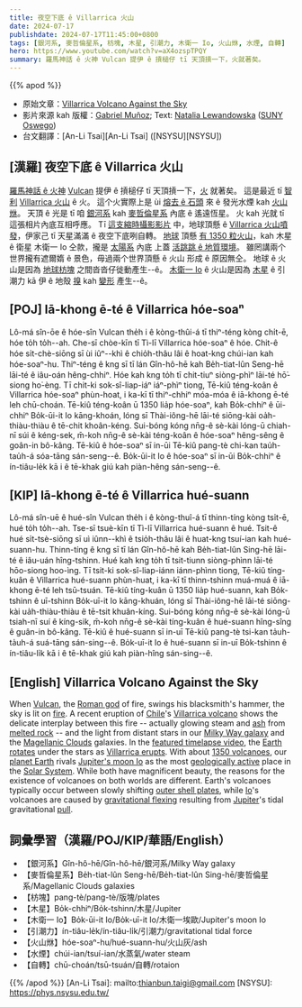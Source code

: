 ```yaml
---
title: 夜空下底 ê Villarrica 火山
date: 2024-07-17
publishdate: 2024-07-17T11:45:00+0800
tags: [銀河系, 麥哲倫星系, 枋塊, 木星, 引潮力, 木衛一 Io, 火山烌, 水煙, 自轉]
hero: https://www.youtube.com/watch?v=aX4ozspTPQY
summary: 羅馬神話 ê 火神 Vulcan 提伊 ê 摃槌仔 tī 天頂摃一下，火就著矣。
---
```


{{% apod %}}

- 原始文章：[Villarrica Volcano Against the Sky](https://apod.nasa.gov/apod/ap240717.html)
- 影片來源 kah 版權：[Gabriel Muñoz](https://www.instagram.com/gbelmm.ph); Text: [Natalia Lewandowska](https://ww1.oswego.edu/physics/profile/natalia-lewandowska) ([SUNY Oswego](https://www.oswego.edu/physics/))
- 台文翻譯：[An-Li Tsai][An-Li Tsai] ([NSYSU][NSYSU])

## [漢羅] 夜空下底 ê Villarrica 火山
[羅馬神話 ê 火神][Roman god] [Vulcan][Vulcan] 提伊 ê 摃槌仔 tī 天頂摃一下，[火][fire] 就著矣。
這是最近 tī [智利][Chile] [Villarrica 火山][Villarrica volcano] ê 火。
這个火實際上是 ùi [熔去 ê 石頭][melted rock] 來 ê 發光水煙 kah [火山烌][ash]。
天頂 ê 光是 tī 咱 [銀河系][Milky Way galaxy] kah [麥哲倫星系][Magellanic Clouds] 內底 ê 遙遠恆星。
火 kah 光就 tī 這張相片內底互相呼應。
Tī [這支縮時攝影影片][featured timelapse video] 中，地球頂懸 ê [Villarrica 火山噴發][Villarrica erupts]，伊家己 tī 天星滿滿 ê 夜空下底咧自轉。
[地球][planet Earth] 頂懸 [有 1350 粒火山][1350 volcanoes]，kah 木星 ê 衛星 木衛一 Io 仝款，攏是 [太陽系][Solar System] 內底 上蓋 [活跳跳 ê 地質環境][geologically active]。
雖罔講兩个世界攏有遮爾媠 ê 景色，毋過兩个世界頂懸 ê 火山 形成 ê 原因無仝。
地球 ê 火山是因為 [地球枋塊][outer shell plates] 之間沓沓仔徙動產生--ê。
[木衛一 Io][Io] ê 火山是因為 [木星][Jupiter] ê 引潮力 kā 伊 ê 地殼 [搝][pull] kah [變形][gravitational flexing] 產生--ê。

## [POJ] Iā-khong ē-té ê Villarrica hóe-soaⁿ
Lô-má sîn-ōe ê hóe-sîn Vulcan the̍h i ê kòng-thûi-á tī thiⁿ-téng kòng chi̍t-ē, hóe to̍h to̍h--ah.
Che-sī chòe-kīn tī Tì-lī Villarrica hóe-soaⁿ ê hóe.
Chit-ê hóe si̍t-chè-siōng sī ùi iûⁿ--khì ê chio̍h-thâu lâi ê hoat-kng chúi-ian kah hóe-soaⁿ-hu.
Thiⁿ-téng ê kng sī tī lán Gîn-hô-hē kah Be̍h-tiat-lûn Seng-hē lāi-té ê iâu-oán hêng-chhiⁿ.
Hóe kah kng to̍h tī chit-tiuⁿ siòng-phìⁿ lāi-té hō͘-siong ho͘-èng.
Tī chit-ki sok-sî-liap-iáⁿ iáⁿ-phìⁿ tiong, Tē-kiû téng-koân ê Villarrica hóe-soaⁿ phùn-hoat, i ka-kī tī thiⁿ-chhiⁿ móa-móa ê iā-khong ē-té leh chū-choán.
Tē-kiû téng-koân ū 1350 lia̍p hóe-soaⁿ, kah Bo̍k-chhiⁿ ê ūi-chhiⁿ Bo̍k-ūi-it Io kāng-khoán, lóng sī Thài-iông-hē lāi-té siōng-kài oa̍h-thiàu-thiàu ê tē-chit khoân-kéng.
Sui-bóng kóng nn̄g-ê sè-kài lóng-ū chiah-nī súi ê kéng-sek, m̄-koh nn̄g-ê sè-kài téng-koân ê hóe-soaⁿ hêng-sêng ê goân-in bô-kâng.
Tē-kiû ê hóe-soaⁿ sī in-ūi Tē-kiû pang-tè chi-kan tau̍h-tau̍h-á sóa-tāng sán-seng--ê.
Bo̍k-ūi-it Io ê hóe-soaⁿ sī in-ūi Bo̍k-chhiⁿ ê ín-tiâu-le̍k kā i ê tē-khak giú kah piàn-hêng sán-seng--ê.

## [KIP] Iā-khong ē-té ê Villarrica hué-suann
Lô-má sîn-uē ê hué-sîn Vulcan the̍h i ê kòng-thuî-á tī thinn-tíng kòng tsi̍t-ē, hué to̍h to̍h--ah.
Tse-sī tsuè-kīn tī Tì-lī Villarrica hué-suann ê hué.
Tsit-ê hué si̍t-tsè-siōng sī uì iûnn--khì ê tsio̍h-thâu lâi ê huat-kng tsuí-ian kah hué-suann-hu.
Thinn-tíng ê kng sī tī lán Gîn-hô-hē kah Be̍h-tiat-lûn Sing-hē lāi-té ê iâu-uán hîng-tshinn.
Hué kah kng to̍h tī tsit-tiunn siòng-phìnn lāi-té hōo-siong hoo-ìng.
Tī tsit-ki sok-sî-liap-iánn iánn-phìnn tiong, Tē-kiû tíng-kuân ê Villarrica hué-suann phùn-huat, i ka-kī tī thinn-tshinn muá-muá ê iā-khong ē-té leh tsū-tsuán.
Tē-kiû tíng-kuân ū 1350 lia̍p hué-suann, kah Bo̍k-tshinn ê uī-tshinn Bo̍k-uī-it Io kāng-khuán, lóng sī Thài-iông-hē lāi-té siōng-kài ua̍h-thiàu-thiàu ê tē-tsit khuân-kíng.
Sui-bóng kóng nn̄g-ê sè-kài lóng-ū tsiah-nī suí ê kíng-sik, m̄-koh nn̄g-ê sè-kài tíng-kuân ê hué-suann hîng-sîng ê guân-in bô-kâng.
Tē-kiû ê hué-suann sī in-uī Tē-kiû pang-tè tsi-kan ta̍uh-ta̍uh-á suá-tāng sán-sing--ê.
Bo̍k-uī-it Io ê hué-suann sī in-uī Bo̍k-tshinn ê ín-tiâu-li̍k kā i ê tē-khak giú kah piàn-hîng sán-sing--ê.

## [English] Villarrica Volcano Against the Sky
When [Vulcan][Vulcan], the [Roman god][Roman god] of fire, swings his blacksmith's hammer, the sky is lit on [fire][fire].
A recent eruption of [Chile][Chile]'s [Villarrica volcano][Villarrica volcano] shows the delicate interplay between this fire -- actually glowing steam and [ash][ash] from [melted rock][melted rock] -- and the light from distant stars in our [Milky Way galaxy][Milky Way galaxy] and the [Magellanic Clouds][Magellanic Clouds] galaxies.
In the [featured timelapse video][featured timelapse video], the [Earth rotates][Earth rotates] under the stars as [Villarrica erupts][Villarrica erupts].
With about [1350 volcanoes][1350 volcanoes], our [planet Earth][planet Earth] rivals [Jupiter's moon Io][Jupiter's moon Io] as the most [geologically active][geologically active] place in the [Solar System][Solar System].
While both have magnificent beauty, the reasons for the existence of volcanoes on both worlds are different.
Earth's volcanoes typically occur between slowly shifting [outer shell plates][outer shell plates], while [Io][Io]'s volcanoes are caused by [gravitational flexing][gravitational flexing] resulting from [Jupiter][Jupiter]'s tidal gravitational [pull][pull].

## 詞彙學習（漢羅/POJ/KIP/華語/English）
- 【銀河系】Gîn-hô-hē/Gîn-hô-hē/銀河系/Milky Way galaxy
- 【麥哲倫星系】Be̍h-tiat-lûn Seng-hē/Be̍h-tiat-lûn Sing-hē/麥哲倫星系/Magellanic Clouds galaxies
- 【枋塊】pang-tè/pang-tè/版塊/plates
- 【木星】Bo̍k-chhiⁿ/Bo̍k-tshinn/木星/Jupiter
- 【木衛一 Io】Bo̍k-ūi-it Io/Bo̍k-uī-it Io/木衛一埃歐/Jupiter's moon Io
- 【引潮力】ín-tiâu-le̍k/ín-tiâu-li̍k/引潮力/gravitational tidal force
- 【火山烌】hóe-soaⁿ-hu/hué-suann-hu/火山灰/ash
- 【水煙】chúi-ian/tsuí-ian/水蒸氣/water steam
- 【自轉】chū-choán/tsū-tsuán/自轉/rotaion

{{% /apod %}}
[An-Li Tsai]: mailto:thianbun.taigi@gmail.com
[NSYSU]: https://phys.nsysu.edu.tw/

[copyright]: https://apod.nasa.gov/apod/fap/lib/about_apod.html#srapply
[License3]: https://creativecommons.org/licenses/by/3.0/
[License2]:https://creativecommons.org/licenses/by-nc-nd/2.0/

[Vulcan]:https://mythopedia.com/topics/vulcan
[Roman god]:https://en.wikipedia.org/wiki/Roman_mythology
[fire]:https://youtu.be/Q2FzZSBD5LE?t=95
[Chile]:https://en.wikipedia.org/wiki/Chile
[Villarrica volcano]:https://en.wikipedia.org/wiki/Villarrica_(volcano)
[ash]:https://apod.nasa.gov/apod/ap190512.html
[melted rock]:https://apod.nasa.gov/apod/ap120402.html
[Milky Way galaxy]:https://science.nasa.gov/resource/the-milky-way-galaxy/
[Magellanic Clouds]:https://apod.nasa.gov/apod/ap230211.html
[featured timelapse video]:https://www.instagram.com/reel/C9jJuUTs9vj/
[Earth rotates]:https://apod.nasa.gov/apod/ap200701.html
[Villarrica erupts]:https://youtu.be/mDJGA-YiY14
[1350 volcanoes]:https://en.wikipedia.org/wiki/Active_volcano
[planet Earth]:https://science.nasa.gov/earth/facts/
[Jupiter's moon Io]:https://www.space.com/jupiter-moon-io-volcanoes-map
[geologically active]:https://www.jpl.nasa.gov/images/pia25888-io-in-color-and-infrared
[Solar System]:https://science.nasa.gov/solar-system/solar-system-facts/
[outer shell plates]:https://www.nps.gov/subjects/volcanoes/plate-tectonics-and-volcanoes.htm
[Io]:https://science.nasa.gov/jupiter/moons/io/
[gravitational flexing]:https://en.wikipedia.org/wiki/Tidal_heating
[Jupiter]:https://apod.nasa.gov/apod/ap170523.html
[pull]:https://encrypted-tbn0.gstatic.com/images?q=tbn:ANd9GcQRKoaqHZb45w9bZmBUWhx16kYBu5JmsPTIVw&s
